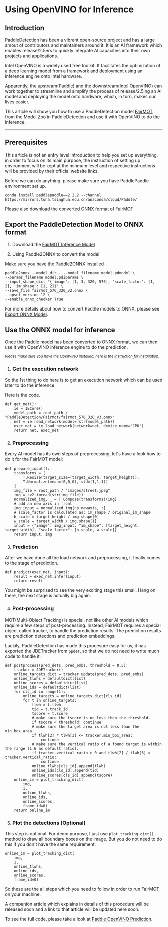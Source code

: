 # Using OpenVINO for Inference

## Introduction
PaddleDetection has been a vibrant open-source project and has a large amout of contributors and maintainers around it. It is an AI framework which enables release/2.5ers to quickly integrate AI capacities into their own projects and applications.

Intel OpenVINO is a widely used free toolkit. It facilitates the optimization of a deep learning model from a framework and deployment using an inference engine onto Intel hardware.

Apparently, the upstream(Paddle) and the downstream(Intel OpenVINO) can work together to streamline and simplify the process of release/2.5ing an AI model and deploying the model onto hardware, which, in turn, makes our lives easier.

This article will show you how to use a PaddleDetection model [FairMOT](../../../configs/mot/fairmot/README.md) from the Model Zoo in PaddleDetection and use it with OpenVINO to do the inference.

------------

## Prerequisites

This article is not an entry level introduction to help you set up everything, in order to focus on its main purpose, the instruction of setting up environment will be kept at the minmum level and respective instructions will be provided by their official website links.

Before we can do anything, please make sure you have PaddlePaddle environment set up.

```
conda install paddlepaddle==2.2.2 --channel https://mirrors.tuna.tsinghua.edu.cn/anaconda/cloud/Paddle/
```

Please also download the converted [ONNX format of FairMOT](https://bj.bcebos.com/v1/paddledet/models/mot/fairmot_576_320_v3.onnx)

## Export the PaddleDetection Model to ONNX format

1. Download the [FairMOT Inference Model](https://bj.bcebos.com/v1/paddledet/models/mot/fairmot_hrnetv2_w18_dlafpn_30e_576x320.tar)

2. Using Paddle2ONNX to convert the model

Make sure you have the [Paddle2ONNX](https://github.com/PaddlePaddle/Paddle2ONNX) installed

```
paddle2onnx --model_dir . --model_filename model.pdmodel \
--params_filename model.pdiparams \
--input_shape_dict "{'image': [1, 3, 320, 576], 'scale_factor': [1, 2], 'im_shape': [1, 2]}" \
--save_file fairmot_576_320_v2.onnx \
--opset_version 12 \
--enable_onnx_checker True
```

For more details about how to convert Paddle models to ONNX, please see [Export ONNX Model](../../../deploy/EXPORT_ONNX_MODEL_en.md).

## Use the ONNX model for inference

Once the Paddle model has been converted to ONNX format, we can then use it with OpenVINO inference engine to do the prediction.

*<sub>Please make sure you have the OpenVINO installed, here is the [instruction for installation](https://docs.openvino.ai/cn/latest/openvino_docs_install_guides_installing_openvino_linux.html).<sub>*

1. ### Get the execution network

So the 1st thing to do here is to get an execution network which can be used later to do the inference.

Here is the code.

```
def get_net():
    ie = IECore()
    model_path = root_path / "PaddleDetection/FairMot/fairmot_576_320_v3.onnx"
    net = ie.read_network(model= str(model_path))
    exec_net = ie.load_network(network=net, device_name="CPU")
    return net, exec_net
```

2. ### Preprocessing

Every AI model has its own steps of preprocessing, let's have a look how to do it for the FairMOT model:

```
def prepare_input():
    transforms = [
        T.Resize(target_size=(target_width, target_height)),
        T.Normalize(mean=(0,0,0), std=(1,1,1))
    ]
    img_file = root_path / "images/street.jpeg"
    img = cv2.imread(str(img_file))
    normalized_img, _ = T.Compose(transforms)(img)
    # add an new axis in front
    img_input = normalized_img[np.newaxis, :]
    # scale_factor is calculated as: im_shape / original_im_shape
    h_scale = target_height / img.shape[0]
    w_scale = target_width / img.shape[1]
    input = {"image": img_input, "im_shape": [target_height, target_width], "scale_factor": [h_scale, w_scale]}
    return input, img
```

3. ### Prediction

After we have done all the load network and preprocessing, it finally comes to the stage of prediction.


```
def predict(exec_net, input):
    result = exec_net.infer(input)
    return result
```

You might be surprised to see the very exciting stage this small. Hang on there, the next stage is actually big again.

4. ### Post-processing

MOT(Multi-Object Tracking) is special, not like other AI models which require a few steps of post-processing. Instead, FairMOT requires a special object called tracker, to handle the prediction results. The prediction results are prediction detections and prediction embeddings.

Luckily, PaddleDetection has made this procesure easy for us, it has exported the JDETracker from `ppdet`, so that we do not need to write much code to handle it.

```
def postprocess(pred_dets, pred_embs, threshold = 0.5):
    tracker = JDETracker()
    online_targets_dict = tracker.update(pred_dets, pred_embs)
    online_tlwhs = defaultdict(list)
    online_scores = defaultdict(list)
    online_ids = defaultdict(list)
    for cls_id in range(1):
        online_targets = online_targets_dict[cls_id]
        for t in online_targets:
            tlwh = t.tlwh
            tid = t.track_id
            tscore = t.score
            # make sure the tscore is no less then the threshold.
            if tscore < threshold: continue
            # make sure the target area is not less than the min_box_area.
            if tlwh[2] * tlwh[3] <= tracker.min_box_area:
                continue
            # make sure the vertical ratio of a found target is within the range (1.6 as default ratio).
            if tracker.vertical_ratio > 0 and tlwh[2] / tlwh[3] > tracker.vertical_ratio:
                continue
            online_tlwhs[cls_id].append(tlwh)
            online_ids[cls_id].append(tid)
            online_scores[cls_id].append(tscore)
    online_im = plot_tracking_dict(
        img,
        1,
        online_tlwhs,
        online_ids,
        online_scores,
        frame_id=0)
    return online_im
```

5. ### Plot the detections (Optional)

This step is optional. For demo purpose, I just use `plot_tracking_dict()` method to draw all boundary boxes on the image. But you do not need to do this if you don't have the same requirement.

```
online_im = plot_tracking_dict(
    img,
    1,
    online_tlwhs,
    online_ids,
    online_scores,
    frame_id=0)
```

So these are the all steps which you need to follow in order to run FairMOT on your machine.

A companion article which explains in details of this procedure will be released soon and a link to that article will be updated here soon.

To see the full code, please take a look at [Paddle OpenVINO Prediction](./fairmot_onnx_openvino.py).
